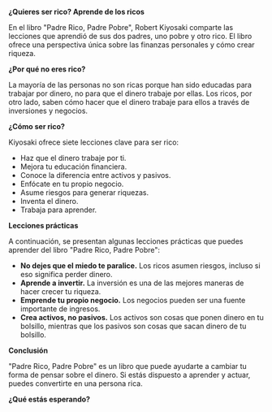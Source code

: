**¿Quieres ser rico? Aprende de los ricos**

En el libro "Padre Rico, Padre Pobre", Robert Kiyosaki comparte las lecciones que aprendió de sus dos padres, uno pobre y otro rico. El libro ofrece una perspectiva única sobre las finanzas personales y cómo crear riqueza.

**¿Por qué no eres rico?**

La mayoría de las personas no son ricas porque han sido educadas para trabajar por dinero, no para que el dinero trabaje por ellas. Los ricos, por otro lado, saben cómo hacer que el dinero trabaje para ellos a través de inversiones y negocios.

**¿Cómo ser rico?**

Kiyosaki ofrece siete lecciones clave para ser rico:

* Haz que el dinero trabaje por ti.
* Mejora tu educación financiera.
* Conoce la diferencia entre activos y pasivos.
* Enfócate en tu propio negocio.
* Asume riesgos para generar riquezas.
* Inventa el dinero.
* Trabaja para aprender.

**Lecciones prácticas**

A continuación, se presentan algunas lecciones prácticas que puedes aprender del libro "Padre Rico, Padre Pobre":

* **No dejes que el miedo te paralice.** Los ricos asumen riesgos, incluso si eso significa perder dinero.
* **Aprende a invertir.** La inversión es una de las mejores maneras de hacer crecer tu riqueza.
* **Emprende tu propio negocio.** Los negocios pueden ser una fuente importante de ingresos.
* **Crea activos, no pasivos.** Los activos son cosas que ponen dinero en tu bolsillo, mientras que los pasivos son cosas que sacan dinero de tu bolsillo.

**Conclusión**

"Padre Rico, Padre Pobre" es un libro que puede ayudarte a cambiar tu forma de pensar sobre el dinero. Si estás dispuesto a aprender y actuar, puedes convertirte en una persona rica.

**¿Qué estás esperando?**